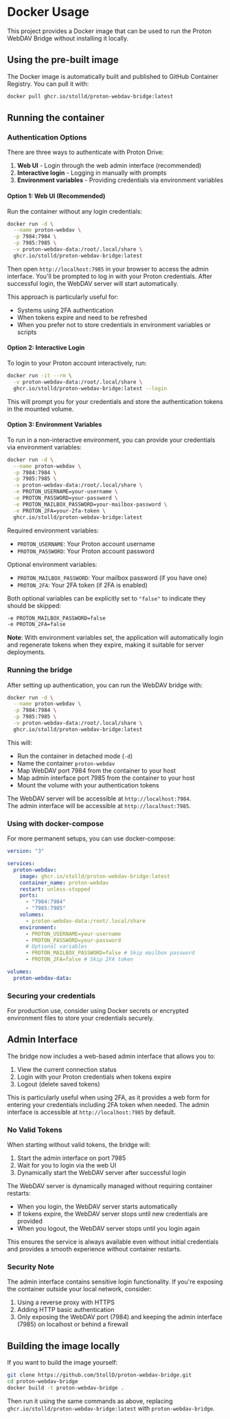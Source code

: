 # Docker Usage

This project provides a Docker image that can be used to run the Proton WebDAV Bridge without installing it locally.

## Using the pre-built image

The Docker image is automatically built and published to GitHub Container Registry. You can pull it with:

```bash
docker pull ghcr.io/stolld/proton-webdav-bridge:latest
```

## Running the container

### Authentication Options

There are three ways to authenticate with Proton Drive:

1. **Web UI** - Login through the web admin interface (recommended)
2. **Interactive login** - Logging in manually with prompts
3. **Environment variables** - Providing credentials via environment variables

#### Option 1: Web UI (Recommended)

Run the container without any login credentials:

```bash
docker run -d \
  --name proton-webdav \
  -p 7984:7984 \
  -p 7985:7985 \
  -v proton-webdav-data:/root/.local/share \
  ghcr.io/stolld/proton-webdav-bridge:latest
```

Then open `http://localhost:7985` in your browser to access the admin interface. You'll be prompted to log in with your Proton credentials. After successful login, the WebDAV server will start automatically.

This approach is particularly useful for:

- Systems using 2FA authentication
- When tokens expire and need to be refreshed
- When you prefer not to store credentials in environment variables or scripts

#### Option 2: Interactive Login

To login to your Proton account interactively, run:

```bash
docker run -it --rm \
  -v proton-webdav-data:/root/.local/share \
  ghcr.io/stolld/proton-webdav-bridge:latest --login
```

This will prompt you for your credentials and store the authentication tokens in the mounted volume.

#### Option 3: Environment Variables

To run in a non-interactive environment, you can provide your credentials via environment variables:

```bash
docker run -d \
  --name proton-webdav \
  -p 7984:7984 \
  -p 7985:7985 \
  -v proton-webdav-data:/root/.local/share \
  -e PROTON_USERNAME=your-username \
  -e PROTON_PASSWORD=your-password \
  -e PROTON_MAILBOX_PASSWORD=your-mailbox-password \
  -e PROTON_2FA=your-2fa-token \
  ghcr.io/stolld/proton-webdav-bridge:latest
```

Required environment variables:

- `PROTON_USERNAME`: Your Proton account username
- `PROTON_PASSWORD`: Your Proton account password

Optional environment variables:

- `PROTON_MAILBOX_PASSWORD`: Your mailbox password (if you have one)
- `PROTON_2FA`: Your 2FA token (if 2FA is enabled)

Both optional variables can be explicitly set to `"false"` to indicate they should be skipped:

```bash
-e PROTON_MAILBOX_PASSWORD=false
-e PROTON_2FA=false
```

**Note**: With environment variables set, the application will automatically login and regenerate tokens when they expire, making it suitable for server deployments.

### Running the bridge

After setting up authentication, you can run the WebDAV bridge with:

```bash
docker run -d \
  --name proton-webdav \
  -p 7984:7984 \
  -p 7985:7985 \
  -v proton-webdav-data:/root/.local/share \
  ghcr.io/stolld/proton-webdav-bridge:latest
```

This will:

- Run the container in detached mode (`-d`)
- Name the container `proton-webdav`
- Map WebDAV port 7984 from the container to your host
- Map admin interface port 7985 from the container to your host
- Mount the volume with your authentication tokens

The WebDAV server will be accessible at `http://localhost:7984`.  
The admin interface will be accessible at `http://localhost:7985`.

### Using with docker-compose

For more permanent setups, you can use docker-compose:

```yaml
version: "3"

services:
  proton-webdav:
    image: ghcr.io/stolld/proton-webdav-bridge:latest
    container_name: proton-webdav
    restart: unless-stopped
    ports:
      - "7984:7984"
      - "7985:7985"
    volumes:
      - proton-webdav-data:/root/.local/share
    environment:
      - PROTON_USERNAME=your-username
      - PROTON_PASSWORD=your-password
      # Optional variables
      - PROTON_MAILBOX_PASSWORD=false # Skip mailbox password
      - PROTON_2FA=false # Skip 2FA token

volumes:
  proton-webdav-data:
```

### Securing your credentials

For production use, consider using Docker secrets or encrypted environment files to store your credentials securely.

## Admin Interface

The bridge now includes a web-based admin interface that allows you to:

1. View the current connection status
2. Login with your Proton credentials when tokens expire
3. Logout (delete saved tokens)

This is particularly useful when using 2FA, as it provides a web form for entering your credentials including 2FA token when needed. The admin interface is accessible at `http://localhost:7985` by default.

### No Valid Tokens

When starting without valid tokens, the bridge will:

1. Start the admin interface on port 7985
2. Wait for you to login via the web UI
3. Dynamically start the WebDAV server after successful login

The WebDAV server is dynamically managed without requiring container restarts:

- When you login, the WebDAV server starts automatically
- If tokens expire, the WebDAV server stops until new credentials are provided
- When you logout, the WebDAV server stops until you login again

This ensures the service is always available even without initial credentials and provides a smooth experience without container restarts.

### Security Note

The admin interface contains sensitive login functionality. If you're exposing the container outside your local network, consider:

1. Using a reverse proxy with HTTPS
2. Adding HTTP basic authentication
3. Only exposing the WebDAV port (7984) and keeping the admin interface (7985) on localhost or behind a firewall

## Building the image locally

If you want to build the image yourself:

```bash
git clone https://github.com/StollD/proton-webdav-bridge.git
cd proton-webdav-bridge
docker build -t proton-webdav-bridge .
```

Then run it using the same commands as above, replacing `ghcr.io/stolld/proton-webdav-bridge:latest` with `proton-webdav-bridge`.

